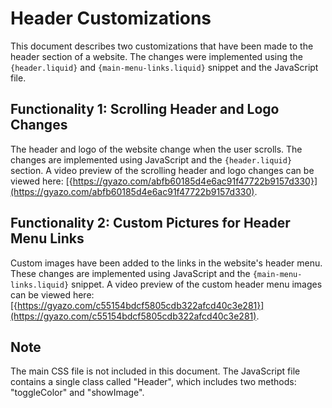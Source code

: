 # Header Customizations

This document describes two customizations that have been made to the header section of a website. The changes were implemented using the `{header.liquid}` and `{main-menu-links.liquid}` snippet and the JavaScript file.

## Functionality 1: Scrolling Header and Logo Changes

The header and logo of the website change when the user scrolls. The changes are implemented using JavaScript and the `{header.liquid}` section. A video preview of the scrolling header and logo changes can be viewed here: [{https://gyazo.com/abfb60185d4e6ac91f47722b9157d330}](https://gyazo.com/abfb60185d4e6ac91f47722b9157d330).

## Functionality 2: Custom Pictures for Header Menu Links

Custom images have been added to the links in the website's header menu. These changes are implemented using JavaScript and the `{main-menu-links.liquid}` snippet. A video preview of the custom header menu images can be viewed here: [{https://gyazo.com/c55154bdcf5805cdb322afcd40c3e281}](https://gyazo.com/c55154bdcf5805cdb322afcd40c3e281).


## Note
The main CSS file is not included in this document. The JavaScript file contains a single class called "Header", which includes two methods: "toggleColor" and "showImage".
